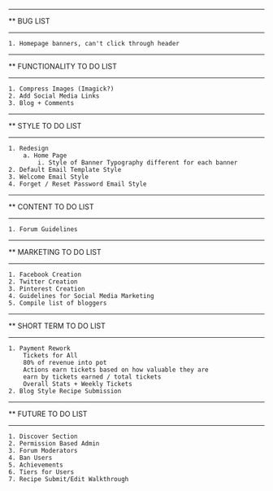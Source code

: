 ****************************************************************************************
**  BUG LIST
****************************************************************************************

    1. Homepage banners, can't click through header

****************************************************************************************
**  FUNCTIONALITY TO DO LIST
****************************************************************************************

    1. Compress Images (Imagick?)
    2. Add Social Media Links
    3. Blog + Comments

****************************************************************************************
**  STYLE TO DO LIST
****************************************************************************************

    1. Redesign
        a. Home Page
            i. Style of Banner Typography different for each banner
    2. Default Email Template Style
    3. Welcome Email Style
    4. Forget / Reset Password Email Style

****************************************************************************************
**  CONTENT TO DO LIST
****************************************************************************************

    1. Forum Guidelines

****************************************************************************************
**  MARKETING TO DO LIST
****************************************************************************************

    1. Facebook Creation
    2. Twitter Creation
    3. Pinterest Creation
    4. Guidelines for Social Media Marketing
    5. Compile list of bloggers

****************************************************************************************
**  SHORT TERM TO DO LIST
****************************************************************************************

    1. Payment Rework
        Tickets for All
        80% of revenue into pot
        Actions earn tickets based on how valuable they are
        earn by tickets earned / total tickets
        Overall Stats + Weekly Tickets
    2. Blog Style Recipe Submission

****************************************************************************************
**  FUTURE TO DO LIST
****************************************************************************************

    1. Discover Section
    2. Permission Based Admin
    3. Forum Moderators
    4. Ban Users
    5. Achievements
    6. Tiers for Users
    7. Recipe Submit/Edit Walkthrough